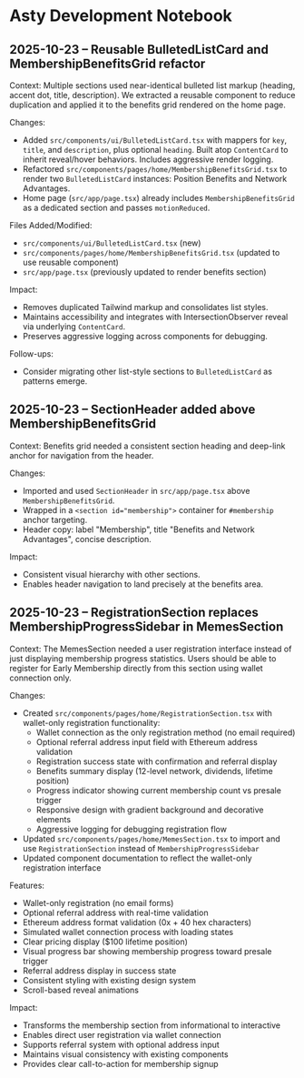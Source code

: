 # Asty Development Notebook

## 2025-10-23 – Reusable BulletedListCard and MembershipBenefitsGrid refactor

Context: Multiple sections used near-identical bulleted list markup (heading, accent dot, title, description). We extracted a reusable component to reduce duplication and applied it to the benefits grid rendered on the home page.

Changes:
- Added `src/components/ui/BulletedListCard.tsx` with mappers for `key`, `title`, and `description`, plus optional `heading`. Built atop `ContentCard` to inherit reveal/hover behaviors. Includes aggressive render logging.
- Refactored `src/components/pages/home/MembershipBenefitsGrid.tsx` to render two `BulletedListCard` instances: Position Benefits and Network Advantages.
- Home page (`src/app/page.tsx`) already includes `MembershipBenefitsGrid` as a dedicated section and passes `motionReduced`.

Files Added/Modified:
- `src/components/ui/BulletedListCard.tsx` (new)
- `src/components/pages/home/MembershipBenefitsGrid.tsx` (updated to use reusable component)
- `src/app/page.tsx` (previously updated to render benefits section)

Impact:
- Removes duplicated Tailwind markup and consolidates list styles.
- Maintains accessibility and integrates with IntersectionObserver reveal via underlying `ContentCard`.
- Preserves aggressive logging across components for debugging.

Follow-ups:
- Consider migrating other list-style sections to `BulletedListCard` as patterns emerge.

## 2025-10-23 – SectionHeader added above MembershipBenefitsGrid

Context: Benefits grid needed a consistent section heading and deep-link anchor for navigation from the header.

Changes:
- Imported and used `SectionHeader` in `src/app/page.tsx` above `MembershipBenefitsGrid`.
- Wrapped in a `<section id="membership">` container for `#membership` anchor targeting.
- Header copy: label "Membership", title "Benefits and Network Advantages", concise description.

Impact:
- Consistent visual hierarchy with other sections.
- Enables header navigation to land precisely at the benefits area.

## 2025-10-23 – RegistrationSection replaces MembershipProgressSidebar in MemesSection

Context: The MemesSection needed a user registration interface instead of just displaying membership progress statistics. Users should be able to register for Early Membership directly from this section using wallet connection only.

Changes:
- Created `src/components/pages/home/RegistrationSection.tsx` with wallet-only registration functionality:
  - Wallet connection as the only registration method (no email required)
  - Optional referral address input field with Ethereum address validation
  - Registration success state with confirmation and referral display
  - Benefits summary display (12-level network, dividends, lifetime position)
  - Progress indicator showing current membership count vs presale trigger
  - Responsive design with gradient background and decorative elements
  - Aggressive logging for debugging registration flow
- Updated `src/components/pages/home/MemesSection.tsx` to import and use `RegistrationSection` instead of `MembershipProgressSidebar`
- Updated component documentation to reflect the wallet-only registration interface

Features:
- Wallet-only registration (no email forms)
- Optional referral address with real-time validation
- Ethereum address format validation (0x + 40 hex characters)
- Simulated wallet connection process with loading states
- Clear pricing display ($100 lifetime position)
- Visual progress bar showing membership progress toward presale trigger
- Referral address display in success state
- Consistent styling with existing design system
- Scroll-based reveal animations

Impact:
- Transforms the membership section from informational to interactive
- Enables direct user registration via wallet connection
- Supports referral system with optional address input
- Maintains visual consistency with existing components
- Provides clear call-to-action for membership signup

